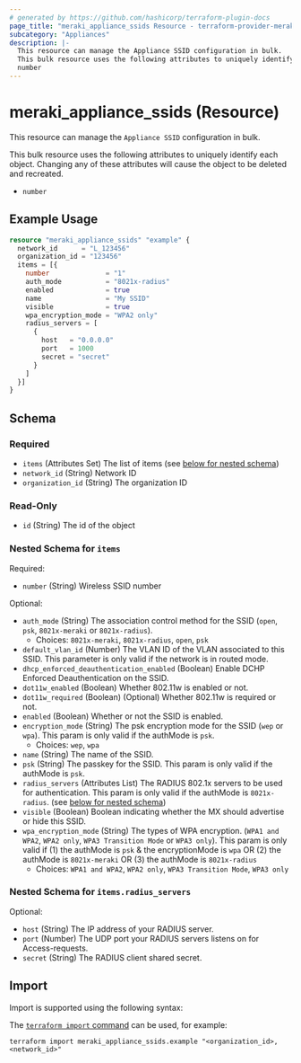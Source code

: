 ```yaml
---
# generated by https://github.com/hashicorp/terraform-plugin-docs
page_title: "meraki_appliance_ssids Resource - terraform-provider-meraki"
subcategory: "Appliances"
description: |-
  This resource can manage the Appliance SSID configuration in bulk.
  This bulk resource uses the following attributes to uniquely identify each object. Changing any of these attributes will cause the object to be deleted and recreated.
  number
---
```


# meraki_appliance_ssids (Resource)

This resource can manage the `Appliance SSID` configuration in bulk.

This bulk resource uses the following attributes to uniquely identify each object. Changing any of these attributes will cause the object to be deleted and recreated.

- `number`

## Example Usage

```terraform
resource "meraki_appliance_ssids" "example" {
  network_id      = "L_123456"
  organization_id = "123456"
  items = [{
    number              = "1"
    auth_mode           = "8021x-radius"
    enabled             = true
    name                = "My SSID"
    visible             = true
    wpa_encryption_mode = "WPA2 only"
    radius_servers = [
      {
        host   = "0.0.0.0"
        port   = 1000
        secret = "secret"
      }
    ]
  }]
}
```

<!-- schema generated by tfplugindocs -->
## Schema

### Required

- `items` (Attributes Set) The list of items (see [below for nested schema](#nestedatt--items))
- `network_id` (String) Network ID
- `organization_id` (String) The organization ID

### Read-Only

- `id` (String) The id of the object

<a id="nestedatt--items"></a>
### Nested Schema for `items`

Required:

- `number` (String) Wireless SSID number

Optional:

- `auth_mode` (String) The association control method for the SSID (`open`, `psk`, `8021x-meraki` or `8021x-radius`).
  - Choices: `8021x-meraki`, `8021x-radius`, `open`, `psk`
- `default_vlan_id` (Number) The VLAN ID of the VLAN associated to this SSID. This parameter is only valid if the network is in routed mode.
- `dhcp_enforced_deauthentication_enabled` (Boolean) Enable DCHP Enforced Deauthentication on the SSID.
- `dot11w_enabled` (Boolean) Whether 802.11w is enabled or not.
- `dot11w_required` (Boolean) (Optional) Whether 802.11w is required or not.
- `enabled` (Boolean) Whether or not the SSID is enabled.
- `encryption_mode` (String) The psk encryption mode for the SSID (`wep` or `wpa`). This param is only valid if the authMode is `psk`.
  - Choices: `wep`, `wpa`
- `name` (String) The name of the SSID.
- `psk` (String) The passkey for the SSID. This param is only valid if the authMode is `psk`.
- `radius_servers` (Attributes List) The RADIUS 802.1x servers to be used for authentication. This param is only valid if the authMode is `8021x-radius`. (see [below for nested schema](#nestedatt--items--radius_servers))
- `visible` (Boolean) Boolean indicating whether the MX should advertise or hide this SSID.
- `wpa_encryption_mode` (String) The types of WPA encryption. (`WPA1 and WPA2`, `WPA2 only`, `WPA3 Transition Mode` or `WPA3 only`). This param is only valid if (1) the authMode is `psk` & the encryptionMode is `wpa` OR (2) the authMode is `8021x-meraki` OR (3) the authMode is `8021x-radius`
  - Choices: `WPA1 and WPA2`, `WPA2 only`, `WPA3 Transition Mode`, `WPA3 only`

<a id="nestedatt--items--radius_servers"></a>
### Nested Schema for `items.radius_servers`

Optional:

- `host` (String) The IP address of your RADIUS server.
- `port` (Number) The UDP port your RADIUS servers listens on for Access-requests.
- `secret` (String) The RADIUS client shared secret.

## Import

Import is supported using the following syntax:

The [`terraform import` command](https://developer.hashicorp.com/terraform/cli/commands/import) can be used, for example:

```shell
terraform import meraki_appliance_ssids.example "<organization_id>,<network_id>"
```
